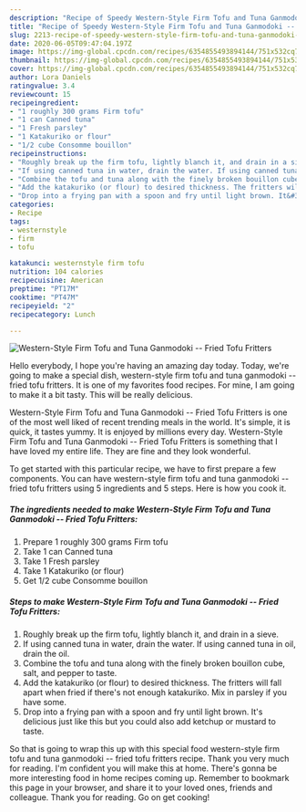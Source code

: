 ```yaml
---
description: "Recipe of Speedy Western-Style Firm Tofu and Tuna Ganmodoki -- Fried Tofu Fritters"
title: "Recipe of Speedy Western-Style Firm Tofu and Tuna Ganmodoki -- Fried Tofu Fritters"
slug: 2213-recipe-of-speedy-western-style-firm-tofu-and-tuna-ganmodoki-fried-tofu-fritters
date: 2020-06-05T09:47:04.197Z
image: https://img-global.cpcdn.com/recipes/6354855493894144/751x532cq70/western-style-firm-tofu-and-tuna-ganmodoki-fried-tofu-fritters-recipe-main-photo.jpg
thumbnail: https://img-global.cpcdn.com/recipes/6354855493894144/751x532cq70/western-style-firm-tofu-and-tuna-ganmodoki-fried-tofu-fritters-recipe-main-photo.jpg
cover: https://img-global.cpcdn.com/recipes/6354855493894144/751x532cq70/western-style-firm-tofu-and-tuna-ganmodoki-fried-tofu-fritters-recipe-main-photo.jpg
author: Lora Daniels
ratingvalue: 3.4
reviewcount: 15
recipeingredient:
- "1 roughly 300 grams Firm tofu"
- "1 can Canned tuna"
- "1 Fresh parsley"
- "1 Katakuriko or flour"
- "1/2 cube Consomme bouillon"
recipeinstructions:
- "Roughly break up the firm tofu, lightly blanch it, and drain in a sieve."
- "If using canned tuna in water, drain the water. If using canned tuna in oil, drain the oil."
- "Combine the tofu and tuna along with the finely broken bouillon cube, salt, and pepper to taste."
- "Add the katakuriko (or flour) to desired thickness. The fritters will fall apart when fried if there&#39;s not enough katakuriko. Mix in parsley if you have some."
- "Drop into a frying pan with a spoon and fry until light brown. It&#39;s delicious just like this but you could also add ketchup or mustard to taste."
categories:
- Recipe
tags:
- westernstyle
- firm
- tofu

katakunci: westernstyle firm tofu 
nutrition: 104 calories
recipecuisine: American
preptime: "PT17M"
cooktime: "PT47M"
recipeyield: "2"
recipecategory: Lunch

---
```



![Western-Style Firm Tofu and Tuna Ganmodoki -- Fried Tofu Fritters](https://img-global.cpcdn.com/recipes/6354855493894144/751x532cq70/western-style-firm-tofu-and-tuna-ganmodoki-fried-tofu-fritters-recipe-main-photo.jpg)

Hello everybody, I hope you're having an amazing day today. Today, we're going to make a special dish, western-style firm tofu and tuna ganmodoki -- fried tofu fritters. It is one of my favorites food recipes. For mine, I am going to make it a bit tasty. This will be really delicious.

Western-Style Firm Tofu and Tuna Ganmodoki -- Fried Tofu Fritters is one of the most well liked of recent trending meals in the world. It's simple, it is quick, it tastes yummy. It is enjoyed by millions every day. Western-Style Firm Tofu and Tuna Ganmodoki -- Fried Tofu Fritters is something that I have loved my entire life. They are fine and they look wonderful.




To get started with this particular recipe, we have to first prepare a few components. You can have western-style firm tofu and tuna ganmodoki -- fried tofu fritters using 5 ingredients and 5 steps. Here is how you cook it.

<!--inarticleads1-->

##### The ingredients needed to make Western-Style Firm Tofu and Tuna Ganmodoki -- Fried Tofu Fritters:

1. Prepare 1 roughly 300 grams Firm tofu
1. Take 1 can Canned tuna
1. Take 1 Fresh parsley
1. Take 1 Katakuriko (or flour)
1. Get 1/2 cube Consomme bouillon




<!--inarticleads2-->

##### Steps to make Western-Style Firm Tofu and Tuna Ganmodoki -- Fried Tofu Fritters:

1. Roughly break up the firm tofu, lightly blanch it, and drain in a sieve.
1. If using canned tuna in water, drain the water. If using canned tuna in oil, drain the oil.
1. Combine the tofu and tuna along with the finely broken bouillon cube, salt, and pepper to taste.
1. Add the katakuriko (or flour) to desired thickness. The fritters will fall apart when fried if there&#39;s not enough katakuriko. Mix in parsley if you have some.
1. Drop into a frying pan with a spoon and fry until light brown. It&#39;s delicious just like this but you could also add ketchup or mustard to taste.




So that is going to wrap this up with this special food western-style firm tofu and tuna ganmodoki -- fried tofu fritters recipe. Thank you very much for reading. I'm confident you will make this at home. There's gonna be more interesting food in home recipes coming up. Remember to bookmark this page in your browser, and share it to your loved ones, friends and colleague. Thank you for reading. Go on get cooking!
